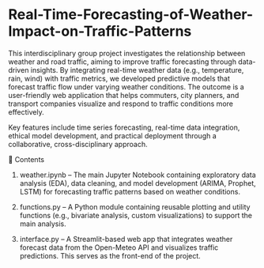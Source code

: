 # Real-Time-Forecasting-of-Weather-Impact-on-Traffic-Patterns
This interdisciplinary group project investigates the relationship between weather and road traffic, aiming to improve traffic forecasting through data-driven insights. By integrating real-time weather data (e.g., temperature, rain, wind) with traffic metrics, we developed predictive models that forecast traffic flow under varying weather conditions. The outcome is a user-friendly web application that helps commuters, city planners, and transport companies visualize and respond to traffic conditions more effectively.

Key features include time series forecasting, real-time data integration, ethical model development, and practical deployment through a collaborative, cross-disciplinary approach.

📂 Contents

1. weather.ipynb – The main Jupyter Notebook containing exploratory data analysis (EDA), data cleaning, and model development (ARIMA, Prophet, LSTM) for forecasting traffic patterns based on weather conditions.

2. functions.py – A Python module containing reusable plotting and utility functions (e.g., bivariate analysis, custom visualizations) to support the main analysis.

3. interface.py – A Streamlit-based web app that integrates weather forecast data from the Open-Meteo API and visualizes traffic predictions. This serves as the front-end of the project.
